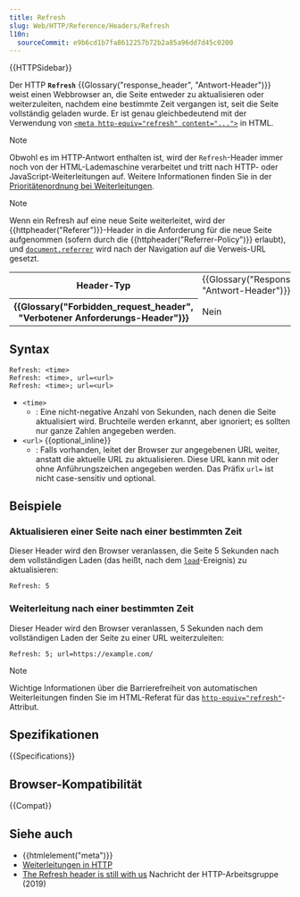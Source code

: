 ```yaml
---
title: Refresh
slug: Web/HTTP/Reference/Headers/Refresh
l10n:
  sourceCommit: e9b6cd1b7fa8612257b72b2a85a96dd7d45c0200
---
```


{{HTTPSidebar}}

Der HTTP **`Refresh`** {{Glossary("response_header", "Antwort-Header")}} weist einen Webbrowser an, die Seite entweder zu aktualisieren oder weiterzuleiten, nachdem eine bestimmte Zeit vergangen ist, seit die Seite vollständig geladen wurde. Er ist genau gleichbedeutend mit der Verwendung von [`<meta http-equiv="refresh" content="...">`](/de/docs/Web/HTML/Reference/Elements/meta#http-equiv) in HTML.

> [!NOTE]
> Obwohl es im HTTP-Antwort enthalten ist, wird der `Refresh`-Header immer noch von der HTML-Lademaschine verarbeitet und tritt nach HTTP- oder JavaScript-Weiterleitungen auf. Weitere Informationen finden Sie in der [Prioritätenordnung bei Weiterleitungen](/de/docs/Web/HTTP/Guides/Redirections#order_of_precedence).

> [!NOTE]
> Wenn ein Refresh auf eine neue Seite weiterleitet, wird der {{httpheader("Referer")}}-Header in die Anforderung für die neue Seite aufgenommen (sofern durch die {{httpheader("Referrer-Policy")}} erlaubt), und [`document.referrer`](/de/docs/Web/API/Document/referrer) wird nach der Navigation auf die Verweis-URL gesetzt.

<table class="properties">
  <tbody>
    <tr>
      <th scope="row">Header-Typ</th>
      <td>{{Glossary("Response_header", "Antwort-Header")}}</td>
    </tr>
    <tr>
      <th scope="row">{{Glossary("Forbidden_request_header", "Verbotener Anforderungs-Header")}}</th>
      <td>Nein</td>
    </tr>
  </tbody>
</table>

## Syntax

```http
Refresh: <time>
Refresh: <time>, url=<url>
Refresh: <time>; url=<url>
```

- `<time>`
  - : Eine nicht-negative Anzahl von Sekunden, nach denen die Seite aktualisiert wird. Bruchteile werden erkannt, aber ignoriert; es sollten nur ganze Zahlen angegeben werden.
- `<url>` {{optional_inline}}
  - : Falls vorhanden, leitet der Browser zur angegebenen URL weiter, anstatt die aktuelle URL zu aktualisieren. Diese URL kann mit oder ohne Anführungszeichen angegeben werden. Das Präfix `url=` ist nicht case-sensitiv und optional.

## Beispiele

### Aktualisieren einer Seite nach einer bestimmten Zeit

Dieser Header wird den Browser veranlassen, die Seite 5 Sekunden nach dem vollständigen Laden (das heißt, nach dem [`load`](/de/docs/Web/API/Window/load_event)-Ereignis) zu aktualisieren:

```http
Refresh: 5
```

### Weiterleitung nach einer bestimmten Zeit

Dieser Header wird den Browser veranlassen, 5 Sekunden nach dem vollständigen Laden der Seite zu einer URL weiterzuleiten:

```http
Refresh: 5; url=https://example.com/
```

> [!NOTE]
> Wichtige Informationen über die Barrierefreiheit von automatischen Weiterleitungen finden Sie im HTML-Referat für das [`http-equiv="refresh"`](/de/docs/Web/HTML/Reference/Elements/meta#refresh)-Attribut.

## Spezifikationen

{{Specifications}}

## Browser-Kompatibilität

{{Compat}}

## Siehe auch

- {{htmlelement("meta")}}
- [Weiterleitungen in HTTP](/de/docs/Web/HTTP/Guides/Redirections)
- [The Refresh header is still with us](https://lists.w3.org/Archives/Public/ietf-http-wg/2019JanMar/0197.html) Nachricht der HTTP-Arbeitsgruppe (2019)
